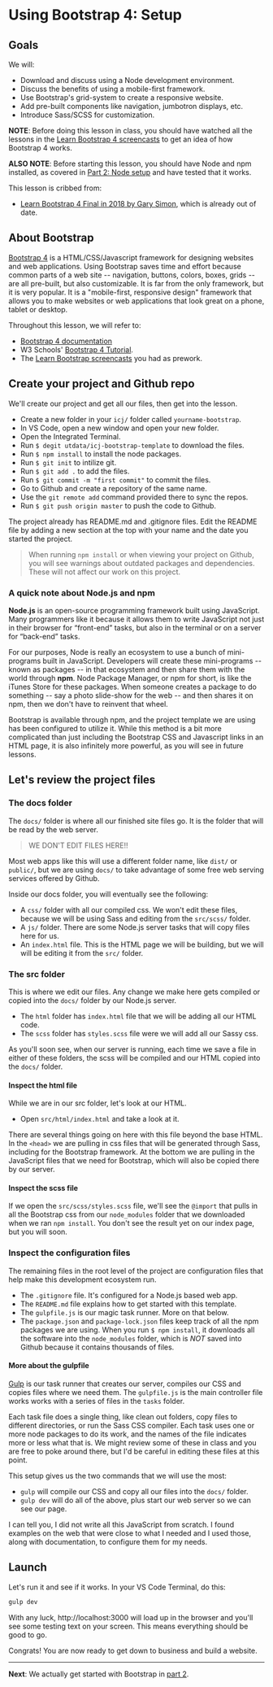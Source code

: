# Using Bootstrap 4: Setup

## Goals

We will:

- Download and discuss using a Node development environment.
- Discuss the benefits of using a mobile-first framework.
- Use Bootstrap's grid-system to create a responsive website.
- Add pre-built components like navigation, jumbotron displays, etc.
- Introduce Sass/SCSS for customization.

**NOTE**: Before doing this lesson in class, you should have watched all the lessons in the [Learn Bootstrap 4 screencasts](https://scrimba.com/g/gbootstrap4) to get an idea of how Bootstrap 4 works.

**ALSO NOTE**: Before starting this lesson, you should have Node and npm installed, as covered in [Part 2: Node setup](https://github.com/utdata/setting-up) and have tested that it works.

This lesson is cribbed from:

- [Learn Bootstrap 4 Final in 2018 by Gary Simon](https://coursetro.com/posts/code/130/Learn-Bootstrap-4-Final-in-2018-with-our-Free-Crash-Course), which is already out of date.

## About Bootstrap

[Bootstrap 4](https://getbootstrap.com/docs/4.1/getting-started/introduction/) is a HTML/CSS/Javascript framework for designing websites and web applications. Using Bootstrap saves time and effort because common parts of a web site -- navigation, buttons, colors, boxes, grids -- are all pre-built, but also customizable. It is far from the only framework, but it is very popular. It is a "mobile-first, responsive design" framework that allows you to make websites or web applications that look great on a phone, tablet or desktop.

Throughout this lesson, we will refer to:

- [Bootstrap 4 documentation](https://getbootstrap.com/docs/4.1/getting-started/introduction/)
- W3 Schools' [Bootstrap 4 Tutorial](https://www.w3schools.com/bootstrap4/).
- The [Learn Bootstrap screencasts](https://scrimba.com/g/gbootstrap4) you had as prework.

## Create your project and Github repo

We'll create our project and get all our files, then get into the lesson.

- Create a new folder in your `icj/` folder called `yourname-bootstrap`.
- In VS Code, open a new window and open your new folder.
- Open the Integrated Terminal.
- Run `$ degit utdata/icj-bootstrap-template` to download the files.
- Run `$ npm install` to install the node packages.
- Run `$ git init` to intilize git.
- Run `$ git add .` to add the files.
- Run `$ git commit -m "first commit"` to commit the files.
- Go to Github and create a repository of the same name.
- Use the `git remote add` command provided there to sync the repos.
- Run `$ git push origin master` to push the code to Github.

The project already has README.md and .gitignore files. Edit the README file by adding a new section at the top with your name and the date you started the project.

> When running `npm install` or when viewing your project on Github, you will see warnings about outdated packages and dependencies. These will not affect our work on this project.

### A quick note about Node.js and npm

**Node.js** is an open-source programming framework built using JavaScript. Many programmers like it because it allows them to write JavaScript not just in their browser for “front-end” tasks, but also in the terminal or on a server for “back-end” tasks.

For our purposes, Node is really an ecosystem to use a bunch of mini-programs built in JavaScript. Developers will create these mini-programs -- known as packages -- in that ecosystem and then share them with the world through **npm**. Node Package Manager, or npm for short, is like the iTunes Store for these packages. When someone creates a package to do something -- say a photo slide-show for the web -- and then shares it on npm, then we don't have to reinvent that wheel.

Bootstrap is available through npm, and the project template we are using has been configured to utilize it. While this method is a bit more complicated than just including the Bootstrap CSS and Javascript links in an HTML page, it is also infinitely more powerful, as you will see in future lessons.

## Let's review the project files

### The docs folder

The `docs/` folder is where all our finished site files go. It is the folder that will be read by the web server.

> WE DON'T EDIT FILES HERE!!

Most web apps like this will use a different folder name, like `dist/` or `public/`, but we are using `docs/` to take advantage of some free web serving services offered by Github.

Inside our docs folder, you will eventually see the following:

- A `css/` folder with all our compiled css. We won't edit these files, because we will be using Sass and editing from the `src/scss/` folder.
- A `js/` folder. There are some Node.js server tasks that will copy files here for us.
- An `index.html` file. This is the HTML page we will be building, but we will will be editing it from the `src/` folder.

### The src folder

This is where we edit our files. Any change we make here gets compiled or copied into the `docs/` folder by our Node.js server.

- The `html` folder has `index.html` file that we will be adding all our HTML code.
- The `scss` folder has `styles.scss` file were we will add all our Sassy css.

As you'll soon see, when our server is running, each time we save a file in either of these folders, the scss will be compiled and our HTML copied into the `docs/` folder.

#### Inspect the html file

While we are in our src folder, let's look at our HTML.

- Open `src/html/index.html` and take a look at it.

There are several things going on here with this file beyond the base HTML. In the `<head>` we are pulling in css files that will be generated through Sass, including for the Bootstrap framework. At the bottom we are pulling in the JavaScript files that we need for Bootstrap, which will also be copied there by our server.

#### Inspect the scss file

If we open the `src/scss/styles.scss` file, we'll see the `@import` that pulls in all the Bootstrap css from our `node_modules` folder that we downloaded when we ran `npm install`. You don't see the result yet on our index page, but you will soon.

### Inspect the configuration files

The remaining files in the root level of the project are configuration files that help make this development ecosystem run.

- The `.gitignore` file. It's configured for a Node.js based web app.
- The `README.md` file explains how to get started with this template.
- The `gulpfile.js` is our magic task runner. More on that below.
- The `package.json` and `package-lock.json` files keep track of all the npm packages we are using. When you run `$ npm install`, it downloads all the software into the `node_modules` folder, which is _NOT_ saved into Github because it contains thousands of files.

#### More about the gulpfile

[Gulp](https://www.npmjs.com/package/gulp) is our task runner that creates our server, compiles our CSS and copies files where we need them. The `gulpfile.js` is the main controller file works works with a series of files in the `tasks` folder.

Each task file does a single thing, like clean out folders, copy files to different directories, or run the Sass CSS compiler. Each task uses one or more node packages to do its work, and the names of the file indicates more or less what that is. We might review some of these in class and you are free to poke around there, but I'd be careful in editing these files at this point.

This setup gives us the two commands that we will use the most:

- `gulp` will compile our CSS and copy all our files into the `docs/` folder.
- `gulp dev` will do all of the above, plus start our web server so we can see our page.

I can tell you, I did not write all this JavaScript from scratch. I found examples on the web that were close to what I needed and I used those, along with documentation, to configure them for my needs.

## Launch

Let's run it and see if it works. In your VS Code Terminal, do this:

```bash
gulp dev
```

With any luck, http://localhost:3000 will load up in the browser and you'll see some testing text on your screen. This means everything should be good to go.

Congrats! You are now ready to get down to business and build a website.

-----

**Next**: We actually get started with Bootstrap in [part 2](bootstrap-class-02.md).